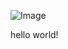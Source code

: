 ![Image](https://github.com/user-attachments/assets/126dc2cc-c02f-4dba-963f-1db90662a507)


hello world!
